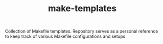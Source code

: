 <div align="center">

  # make-templates

</div>

<br />

Collection of Makefile templates. Repository serves as a personal reference to keep track of various Makefile configurations and setups
